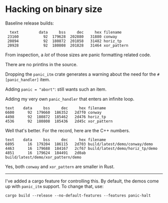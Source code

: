# Hacking on binary size

Baseline release builds:
 
      text         data     bss     dec     hex filename
     23160           92  179628  202880   31880 conway
     20894           92  180872  201858   31482 horiz_tp
     20928           92  180808  201828   31464 xor_pattern

From inspection, a *lot* of those sizes are panic formatting related code.

There are no printlns in the source.

Dropping the `panic_itm` crate generates a warning about the need for the
`#[panic_handler]` item.

Adding `panic = "abort"`: still wants such an item.

Adding my very own `panic_handler` that enters an infinite loop.

    text    data     bss     dec     hex filename
    6600      92  179660  186352   2d7f0 conway
    4498      92  180872  185462   2d476 horiz_tp
    4536      92  180808  185436   2d45c xor_pattern

Well that's better. For the record, here are the C++ numbers.

    text    data     bss     dec     hex filename
    6895      16  179204  186115   2d703 build/latest/demo/conway/demo
    4463      16  179688  184167   2cf67 build/latest/demo/horiz_tp/demo
    4851      16  179624  184491   2d0ab build/latest/demo/xor_pattern/demo

Yes, both `conway` and `xor_pattern` are smaller in Rust.

---

I've added a cargo feature for controlling this. By default, the demos come up
with `panic_itm` support. To change that, use:

    cargo build --release --no-default-features --features panic-halt
